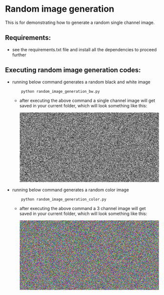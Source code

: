 # Random image generation

This is for demonstrating how to generate a random single channel image.

## Requirements:
+ see the requirements.txt file and install all the dependencies to proceed further

## Executing random image generation codes:
+ running below command generates a random black and white image
  ```
      python random_image_generation_bw.py
  ```
  + after executing the above command a single channel image will get saved in your current folder, which will look something like this:
  
      <img src="images/out_bw.png" >

+ running below command generates a random color image
  ```
      python random_image_generation_color.py
  ```
  + after executing the above command a 3 channel image will get saved in your current folder, which will look something like this:

    <img src="images/out_color.png" >
